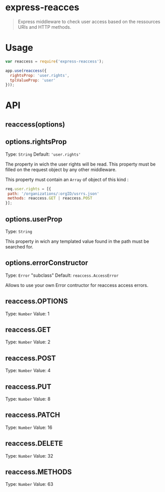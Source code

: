 # express-reacces
> Express middleware to check user access based on the ressources URIs and
 HTTP methods.

# Usage
```js
var reaccess = require('express-reaccess');

app.use(reaccess({
  rightsProp: 'user.rights',
  tplValueProp: 'user'
}));

```

# API

## reaccess(options)

## options.rightsProp
Type: `String`
Default: `'user.rights'`

The property in wich the user rights will be read. This property must be filled
on the request object by any other middleware.

This property must contain an `Array` of object of this kind :
```js
req.user.rights = [{
 path: '/organizations/:orgID/usrrs.json'
 methods: reaccess.GET | reaccess.POST
}];
```

## options.userProp
Type: `String`

This property in wich any templated value found in the path must be searched
for.

## options.errorConstructor
Type: `Error` "subclass"
Default: `reaccess.AccessError`

Allows to use your own Error contructor for reaccess access errors.

## reaccess.OPTIONS
Type: `Number`
Value: 1

## reaccess.GET
Type: `Number`
Value: 2

## reaccess.POST
Type: `Number`
Value: 4

## reaccess.PUT
Type: `Number`
Value: 8

## reaccess.PATCH
Type: `Number`
Value: 16

## reaccess.DELETE
Type: `Number`
Value: 32

## reaccess.METHODS
Type: `Number`
Value: 63

